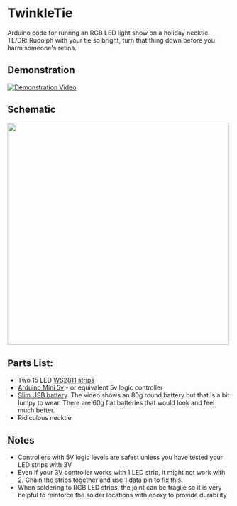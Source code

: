 # TwinkleTie
Arduino code for runnng an RGB LED light show on a holiday necktie.
TL/DR: Rudolph with your tie so bright, turn that thing down before you harm someone's retina.

## Demonstration
[![Demonstration Video](https://i.ytimg.com/vi/MoQlWXUC1UQ/0.jpg)](https://youtu.be/MoQlWXUC1UQ)

## Schematic
<img src="https://github.com/greglarious/TwinkleTie/blob/master/TwinkleTieSchematic.png?raw=true" width="500" height="500" />

## Parts List:
- Two 15 LED [WS2811 strips](https://www.google.com/search?q=ws2812+led+strip)
- [Arduino Mini 5v](https://www.google.com/search?q=arduino+mini+pro+5v) - or equivalent 5v logic controller 
- [Slim USB battery](https://www.google.com/search?q=ultra-slim+usb+battery). The video shows an 80g round battery but that is a bit lumpy to wear. There are 60g flat batteries that would look and feel much better.
- Ridiculous necktie

## Notes
- Controllers with 5V logic levels are safest unless you have tested your LED strips with 3V
- Even if your 3V controller works with 1 LED strip, it might not work with 2.  Chain the strips together and use 1 data pin to fix this.
- When soldering to RGB LED strips, the joint can be fragile so it is very helpful to reinforce the solder locations with epoxy to provide durability
